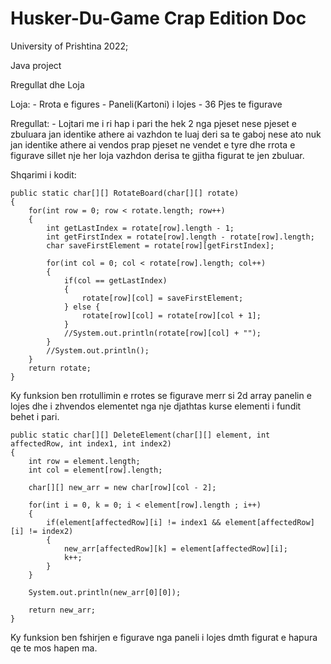 ﻿# Husker-Du-Game Crap Edition Doc

University of Prishtina 2022;

Java project 

Rregullat dhe Loja

Loja:
    - Rrota e figures
    - Paneli(Kartoni) i lojes
    - 36 Pjes te figurave

Rregullat:
    - Lojtari me i ri hap i pari the hek 2 nga pjeset nese pjeset e zbuluara jan identike athere ai vazhdon te luaj deri sa te gaboj nese ato nuk jan identike athere ai vendos prap pjeset ne vendet e tyre dhe rrota e figurave sillet nje her loja vazhdon derisa te gjitha figurat te jen zbuluar.

Shqarimi i kodit:

	public static char[][] RotateBoard(char[][] rotate)
	{
		for(int row = 0; row < rotate.length; row++)
		{
			int getLastIndex = rotate[row].length - 1;
			int getFirstIndex = rotate[row].length - rotate[row].length;
			char saveFirstElement = rotate[row][getFirstIndex];
			
			for(int col = 0; col < rotate[row].length; col++)
			{			
				if(col == getLastIndex)
				{
					rotate[row][col] = saveFirstElement;	
				} else {					
					rotate[row][col] = rotate[row][col + 1];	
				}
				//System.out.println(rotate[row][col] + "");			
			}	
			//System.out.println();
		}
		return rotate;
	}

Ky funksion ben rrotullimin e rrotes se figurave merr si 2d array panelin e lojes dhe i zhvendos elementet nga nje djathtas kurse elementi i fundit behet i pari.

	public static char[][] DeleteElement(char[][] element, int affectedRow, int index1, int index2)
	{
		int row = element.length;
		int col = element[row].length;
		
		char[][] new_arr = new char[row][col - 2];
		
	    for(int i = 0, k = 0; i < element[row].length ; i++)
	    {
	    	if(element[affectedRow][i] != index1 && element[affectedRow][i] != index2)
	        {
	    		new_arr[affectedRow][k] = element[affectedRow][i];
	            k++;
	        }
	    }
	    
	    System.out.println(new_arr[0][0]);
		
		return new_arr;
	}

Ky funksion ben fshirjen e figurave nga paneli i lojes dmth figurat e hapura qe te mos hapen ma.


